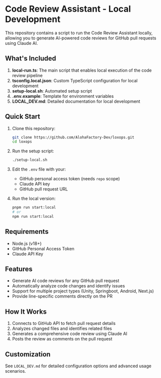# Code Review Assistant - Local Development

This repository contains a script to run the Code Review Assistant locally, allowing you to generate AI-powered code reviews for GitHub pull requests using Claude AI.

## What's Included

1. **local-run.ts**: The main script that enables local execution of the code review pipeline
2. **tsconfig.local.json**: Custom TypeScript configuration for local development
3. **setup-local.sh**: Automated setup script
4. **.env.example**: Template for environment variables
5. **LOCAL_DEV.md**: Detailed documentation for local development

## Quick Start

1. Clone this repository:
   ```bash
   git clone https://github.com/AlohaFactory-Dev/loxops.git
   cd loxops
   ```

2. Run the setup script:
   ```bash
   ./setup-local.sh
   ```

3. Edit the `.env` file with your:
   - GitHub personal access token (needs `repo` scope)
   - Claude API key
   - GitHub pull request URL

4. Run the local version:
   ```bash
   pnpm run start:local
   # or
   npm run start:local
   ```

## Requirements

- Node.js (v18+)
- GitHub Personal Access Token
- Claude API Key

## Features

- Generate AI code reviews for any GitHub pull request
- Automatically analyze code changes and identify issues
- Support for multiple project types (Unity, Springboot, Android, Next.js)
- Provide line-specific comments directly on the PR

## How It Works

1. Connects to GitHub API to fetch pull request details
2. Analyzes changed files and identifies related files
3. Generates a comprehensive code review using Claude AI
4. Posts the review as comments on the pull request

## Customization

See `LOCAL_DEV.md` for detailed configuration options and advanced usage scenarios.